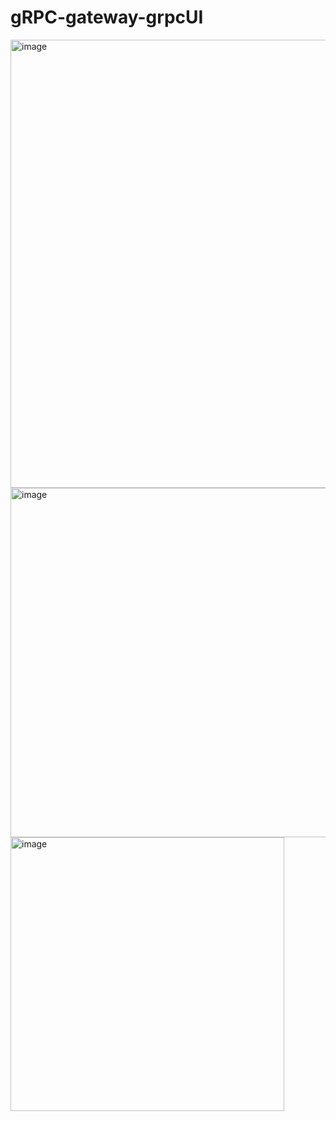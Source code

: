 # gRPC-gateway-grpcUI


<img width="717" alt="image" src="https://github.com/muhammadfarhankt/gRPC-gateway-grpcUI/assets/50117098/f7091a95-8af2-44b5-9797-83c82c65deb6">

<img width="559" alt="image" src="https://github.com/muhammadfarhankt/gRPC-gateway-grpcUI/assets/50117098/8913ad3e-a682-4051-b139-5ebeacd6b1f1">

<img width="438" alt="image" src="https://github.com/muhammadfarhankt/gRPC-gateway-grpcUI/assets/50117098/f4483198-bf45-49f5-b37a-ff1b70b319db">
